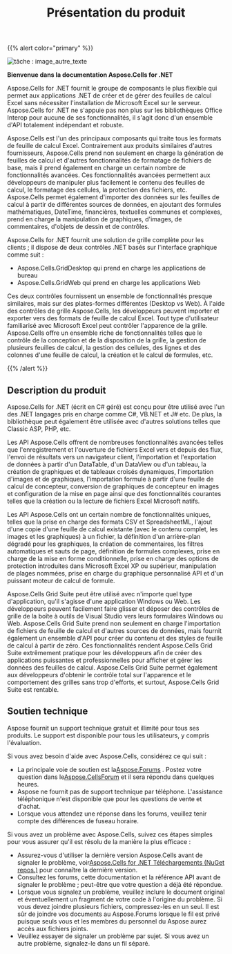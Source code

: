 ﻿---
title: Présentation du produit
type: docs
weight: 10
url: /fr/net/product-overview/
---
{{% alert color="primary" %}} 

![tâche : image_autre_texte](product-overview_1.png)

**Bienvenue dans la documentation Aspose.Cells for .NET**

Aspose.Cells for .NET fournit le groupe de composants le plus flexible qui permet aux applications .NET de créer et de gérer des feuilles de calcul Excel sans nécessiter l'installation de Microsoft Excel sur le serveur. Aspose.Cells for .NET ne s'appuie pas non plus sur les bibliothèques Office Interop pour aucune de ses fonctionnalités, il s'agit donc d'un ensemble d'API totalement indépendant et robuste.

Aspose.Cells est l'un des principaux composants qui traite tous les formats de feuille de calcul Excel. Contrairement aux produits similaires d'autres fournisseurs, Aspose.Cells prend non seulement en charge la génération de feuilles de calcul et d'autres fonctionnalités de formatage de fichiers de base, mais il prend également en charge un certain nombre de fonctionnalités avancées. Ces fonctionnalités avancées permettent aux développeurs de manipuler plus facilement le contenu des feuilles de calcul, le formatage des cellules, la protection des fichiers, etc. Aspose.Cells permet également d'importer des données sur les feuilles de calcul à partir de différentes sources de données, en ajoutant des formules mathématiques, DateTime, financières, textuelles communes et complexes, prend en charge la manipulation de graphiques, d'images, de commentaires, d'objets de dessin et de contrôles.

Aspose.Cells for .NET fournit une solution de grille complète pour les clients ; il dispose de deux contrôles .NET basés sur l'interface graphique comme suit :

- Aspose.Cells.GridDesktop qui prend en charge les applications de bureau
- Aspose.Cells.GridWeb qui prend en charge les applications Web

Ces deux contrôles fournissent un ensemble de fonctionnalités presque similaires, mais sur des plates-formes différentes (Desktop vs Web). À l'aide des contrôles de grille Aspose.Cells, les développeurs peuvent importer et exporter vers des formats de feuille de calcul Excel. Tout type d'utilisateur familiarisé avec Microsoft Excel peut contrôler l'apparence de la grille. Aspose.Cells offre un ensemble riche de fonctionnalités telles que le contrôle de la conception et de la disposition de la grille, la gestion de plusieurs feuilles de calcul, la gestion des cellules, des lignes et des colonnes d'une feuille de calcul, la création et le calcul de formules, etc.

{{% /alert %}} 
## **Description du produit**
Aspose.Cells for .NET (écrit en C# géré) est conçu pour être utilisé avec l'un des .NET langages pris en charge comme C#, VB.NET et J# etc. De plus, la bibliothèque peut également être utilisée avec d'autres solutions telles que Classic ASP, PHP, etc.

Les API Aspose.Cells offrent de nombreuses fonctionnalités avancées telles que l'enregistrement et l'ouverture de fichiers Excel vers et depuis des flux, l'envoi de résultats vers un navigateur client, l'importation et l'exportation de données à partir d'un DataTable, d'un DataView ou d'un tableau, la création de graphiques et de tableaux croisés dynamiques, l'importation d'images et de graphiques, l'importation formule à partir d'une feuille de calcul de concepteur, conversion de graphiques de concepteur en images et configuration de la mise en page ainsi que des fonctionnalités courantes telles que la création ou la lecture de fichiers Excel Microsoft natifs.

Les API Aspose.Cells ont un certain nombre de fonctionnalités uniques, telles que la prise en charge des formats CSV et SpreadsheetML, l'ajout d'une copie d'une feuille de calcul existante (avec le contenu complet, les images et les graphiques) à un fichier, la définition d'un arrière-plan dégradé pour les graphiques, la création de commentaires, les filtres automatiques et sauts de page, définition de formules complexes, prise en charge de la mise en forme conditionnelle, prise en charge des options de protection introduites dans Microsoft Excel XP ou supérieur, manipulation de plages nommées, prise en charge du graphique personnalisé API et d'un puissant moteur de calcul de formule.

Aspose.Cells Grid Suite peut être utilisé avec n'importe quel type d'application, qu'il s'agisse d'une application Windows ou Web. Les développeurs peuvent facilement faire glisser et déposer des contrôles de grille de la boîte à outils de Visual Studio vers leurs formulaires Windows ou Web. Aspose.Cells Grid Suite prend non seulement en charge l'importation de fichiers de feuille de calcul et d'autres sources de données, mais fournit également un ensemble d'API pour créer du contenu et des styles de feuille de calcul à partir de zéro. Ces fonctionnalités rendent Aspose.Cells Grid Suite extrêmement pratique pour les développeurs afin de créer des applications puissantes et professionnelles pour afficher et gérer les données des feuilles de calcul. Aspose.Cells Grid Suite permet également aux développeurs d'obtenir le contrôle total sur l'apparence et le comportement des grilles sans trop d'efforts, et surtout, Aspose.Cells Grid Suite est rentable.
## **Soutien technique**
Aspose fournit un support technique gratuit et illimité pour tous ses produits. Le support est disponible pour tous les utilisateurs, y compris l'évaluation.

Si vous avez besoin d'aide avec Aspose.Cells, considérez ce qui suit :

- La principale voie de soutien est la[Aspose.Forums](https://forum.aspose.com) . Postez votre question dans le[Aspose.CellsForum](https://forum.aspose.com/c/cells/9) et il sera répondu dans quelques heures.
- Aspose ne fournit pas de support technique par téléphone. L'assistance téléphonique n'est disponible que pour les questions de vente et d'achat.
- Lorsque vous attendez une réponse dans les forums, veuillez tenir compte des différences de fuseau horaire.

Si vous avez un problème avec Aspose.Cells, suivez ces étapes simples pour vous assurer qu'il est résolu de la manière la plus efficace :

-  Assurez-vous d'utiliser la dernière version Aspose.Cells avant de signaler le problème, voir[Aspose.Cells for .NET Téléchargements (NuGet repos.)](https://www.nuget.org/packages/Aspose.Cells) pour connaître la dernière version.
- Consultez les forums, cette documentation et la référence API avant de signaler le problème ; peut-être que votre question a déjà été répondue.
- Lorsque vous signalez un problème, veuillez inclure le document original et éventuellement un fragment de votre code à l'origine du problème. Si vous devez joindre plusieurs fichiers, compressez-les en un seul. Il est sûr de joindre vos documents au Aspose.Forums lorsque le fil est privé puisque seuls vous et les membres du personnel du Aspose aurez accès aux fichiers joints.
- Veuillez essayer de signaler un problème par sujet. Si vous avez un autre problème, signalez-le dans un fil séparé.
